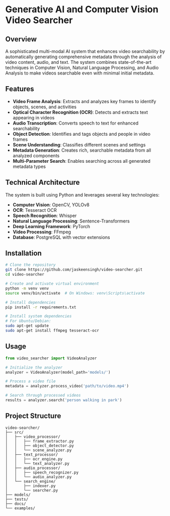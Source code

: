 # Generative AI and Computer Vision Video Searcher

## Overview
A sophisticated multi-modal AI system that enhances video searchability by automatically generating comprehensive metadata through the analysis of video content, audio, and text. The system combines state-of-the-art techniques in Computer Vision, Natural Language Processing, and Audio Analysis to make videos searchable even with minimal initial metadata.

## Features
- **Video Frame Analysis**: Extracts and analyzes key frames to identify objects, scenes, and activities
- **Optical Character Recognition (OCR)**: Detects and extracts text appearing in videos
- **Audio Transcription**: Converts speech to text for enhanced searchability
- **Object Detection**: Identifies and tags objects and people in video frames
- **Scene Understanding**: Classifies different scenes and settings
- **Metadata Generation**: Creates rich, searchable metadata from all analyzed components
- **Multi-Parameter Search**: Enables searching across all generated metadata types

## Technical Architecture
The system is built using Python and leverages several key technologies:

- **Computer Vision**: OpenCV, YOLOv8
- **OCR**: Tesseract OCR
- **Speech Recognition**: Whisper
- **Natural Language Processing**: Sentence-Transformers
- **Deep Learning Framework**: PyTorch
- **Video Processing**: FFmpeg
- **Database**: PostgreSQL with vector extensions

## Installation

```bash
# Clone the repository
git clone https://github.com/jaskeensingh/video-searcher.git
cd video-searcher

# Create and activate virtual environment
python -m venv venv
source venv/bin/activate  # On Windows: venv\Scripts\activate

# Install dependencies
pip install -r requirements.txt

# Install system dependencies
# For Ubuntu/Debian:
sudo apt-get update
sudo apt-get install ffmpeg tesseract-ocr
```

## Usage

```python
from video_searcher import VideoAnalyzer

# Initialize the analyzer
analyzer = VideoAnalyzer(model_path='models/')

# Process a video file
metadata = analyzer.process_video('path/to/video.mp4')

# Search through processed videos
results = analyzer.search('person walking in park')
```

## Project Structure
```
video-searcher/
├── src/
│   ├── video_processor/
│   │   ├── frame_extractor.py
│   │   ├── object_detector.py
│   │   └── scene_analyzer.py
│   ├── text_processor/
│   │   ├── ocr_engine.py
│   │   └── text_analyzer.py
│   ├── audio_processor/
│   │   ├── speech_recognizer.py
│   │   └── audio_analyzer.py
│   └── search_engine/
│       ├── indexer.py
│       └── searcher.py
├── models/
├── tests/
├── docs/
└── examples/
```
